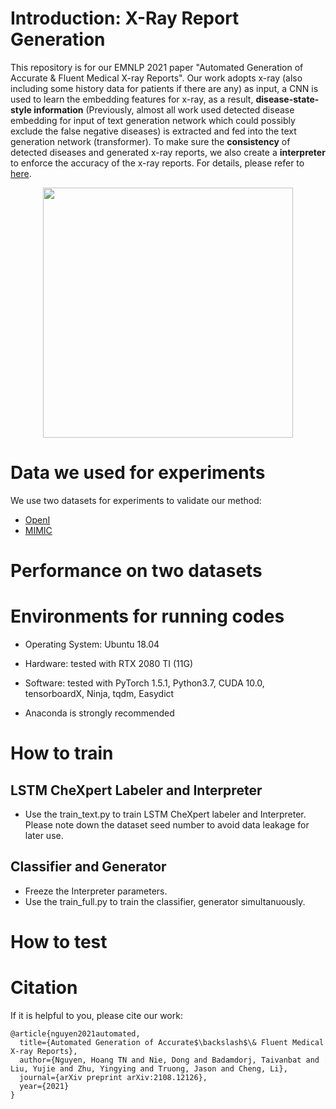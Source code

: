# Introduction: X-Ray Report Generation
This repository is for our EMNLP 2021 paper "Automated Generation of Accurate &amp; Fluent Medical X-ray Reports". Our work adopts x-ray (also including some history data for patients if there are any) as input, a CNN is used to learn the embedding features for x-ray, as a result, <B>disease-state-style information</B> (Previously, almost all work used detected disease embedding for input of text generation network which could possibly exclude the false negative diseases) is extracted and fed into the text generation network (transformer). To make sure the <B>consistency</B> of detected diseases and generated x-ray reports, we also create a <B>interpreter</B> to enforce the accuracy of the x-ray reports. For details, please refer to [here](https://arxiv.org/pdf/2108.12126.pdf).

<p align="center">
  <img src="https://github.com/ginobilinie/xray_report_generation/blob/main/img/motivation.png" width="400" height="400">
</p>


# Data we used for experiments
We use two datasets for experiments to validate our method: 

  - [OpenI](https://openi.nlm.nih.gov/)
  - [MIMIC](https://physionet.org/content/mimiciii-demo/1.4/)
  

# Performance on two datasets


# Environments for running codes
   
   - Operating System: Ubuntu 18.04
   
   - Hardware: tested with RTX 2080 TI (11G)

   - Software: tested with PyTorch 1.5.1, Python3.7, CUDA 10.0, tensorboardX, Ninja, tqdm, Easydict
   
   - Anaconda is strongly recommended


# How to train
## LSTM CheXpert Labeler and Interpreter
- Use the train_text.py to train LSTM CheXpert labeler and Interpreter. Please note down the dataset seed number to avoid data leakage for later use.

## Classifier and Generator
- Freeze the Interpreter parameters.
- Use the train_full.py to train the classifier, generator simultanuously.

# How to test

# Citation
If it is helpful to you, please cite our work:
```
@article{nguyen2021automated,
  title={Automated Generation of Accurate$\backslash$\& Fluent Medical X-ray Reports},
  author={Nguyen, Hoang TN and Nie, Dong and Badamdorj, Taivanbat and Liu, Yujie and Zhu, Yingying and Truong, Jason and Cheng, Li},
  journal={arXiv preprint arXiv:2108.12126},
  year={2021}
}
```
